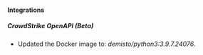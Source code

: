 #### Integrations
##### CrowdStrike OpenAPI (Beta)
- Updated the Docker image to: *demisto/python3:3.9.7.24076*.

